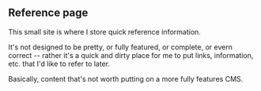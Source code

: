 ## Reference page
This small site is where I store quick reference information. 

It's not designed to be pretty, or fully featured, or complete, or evern correct -- rather it's a quick and dirty place for me to put links, information, etc. that I'd like to refer to later.

Basically, content that's not worth putting on a more fully features CMS.
